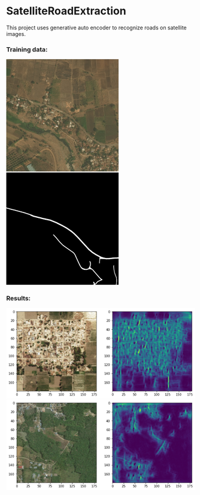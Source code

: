 # SatelliteRoadExtraction
This project uses generative auto encoder to recognize roads on satellite images.

### Training data: 

<img src='./images/113_sat.jpg' alt='road' width='300' />
<img src='./images/113_mask.png' alt='road' width='300' />

### Results:

<img src='./images/test_dataPrediction.png' alt='road' width='600' />
<img src='./images/valData_prediction.png' alt='road' width='600' /> 


